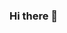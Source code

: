 ### Hi there 👋

<!--
**tymphoto/tymphoto** is a ✨ _special_ ✨ repository because its `README.md` (this file) appears on your GitHub profile.

Привет! Меня зовут Артем, я frontend JavaScript разработчик

- 👻 PERN stack
<iframe src="https://giphy.com/embed/a34HjLEsKchWM" width="377" height="480" frameBorder="0" class="giphy-embed" allowFullScreen></iframe><p><a href="https://giphy.com/gifs/cat-cats-a34HjLEsKchWM">via GIPHY</a></p>

